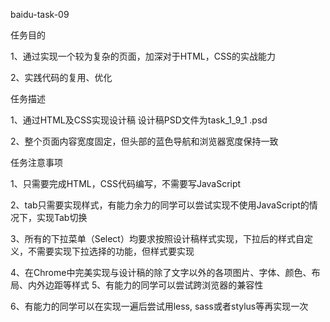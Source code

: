 
baidu-task-09  
 
任务目的    

1、通过实现一个较为复杂的页面，加深对于HTML，CSS的实战能力

2、实践代码的复用、优化


任务描述

1、通过HTML及CSS实现设计稿 设计稿PSD文件为task_1_9_1 .psd

2、整个页面内容宽度固定，但头部的蓝色导航和浏览器宽度保持一致


任务注意事项

1、只需要完成HTML，CSS代码编写，不需要写JavaScript

2、tab只需要实现样式，有能力余力的同学可以尝试实现不使用JavaScript的情况下，实现Tab切换

3、所有的下拉菜单（Select）均要求按照设计稿样式实现，下拉后的样式自定义，不需要实现下拉选择的功能，但样式要实现

4、在Chrome中完美实现与设计稿的除了文字以外的各项图片、字体、颜色、布局、内外边距等样式
5、有能力的同学可以尝试跨浏览器的兼容性

6、有能力的同学可以在实现一遍后尝试用less, sass或者stylus等再实现一次
